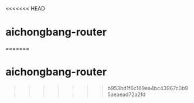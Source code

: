 <<<<<<< HEAD
# aichongbang-router
=======
# aichongbang-router
>>>>>>> b953bd1f6c169ea4bc43967c0b95aeaead72a2fd
